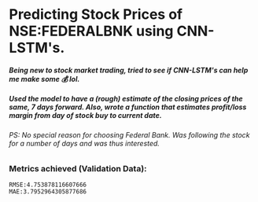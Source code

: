 # Predicting Stock Prices of NSE:FEDERALBNK using CNN-LSTM's.

<h5> Being new to stock market trading, tried to see if CNN-LSTM's can help me make some &#128176; lol.  <br> <br>
Used the model to have a (rough) estimate of the closing prices of the same, 7 days forward. Also, wrote a function that estimates profit/loss margin from day of stock buy to current date. </h5>

<h6> PS: No special reason for choosing Federal Bank. Was following the stock for a number of days and was thus interested. </h6>


<h3>Metrics achieved (Validation Data):</h3>

```
RMSE:4.753878116607666
MAE:3.7952964305877686

```


